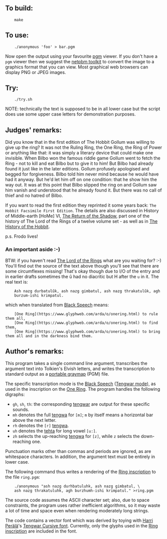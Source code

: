 ## To build:

``` <!---sh-->
    make
```


## To use:

``` <!---sh-->
    ./anonymous 'foo' > bar.pgm
```

Now open the output using your favourite
[pgm](https://en.wikipedia.org/wiki/Netpbm#PGM_example) viewer. If you don't
have a `pgm` viewer then we suggest the [netpbm
toolkit](https://netpbm.sourceforge.net) to convert the image to a graphics
format that you can view. Most graphical web browsers can display PNG or JPEG
images.


## Try:

``` <!---sh-->
    ./try.sh
```

NOTE: technically the text is supposed to be in all lower case but the script
does use some upper case letters for demonstration purposes.


## Judges' remarks:

Did you know that in the first edition of The Hobbit Gollum was willing to give
up the ring? It was not the Ruling Ring, the One Ring, the Ring of Power or
anything like that: it was simply a literary device that could make one
invisible. When Bilbo won the famous riddle game Gollum went to fetch the Ring -
not to kill and eat Bilbo but to give it to him! But Bilbo had already found it
just like in the later editions. Gollum profusely apologised and begged for
forgiveness. Bilbo told him never mind because he would have had it anyway. But
he'd let him off on one condition: that he show him the way out. It was at this
point that Bilbo slipped the ring on and Gollum saw him vanish and understood
that he already found it. But there was no call of thief and no hatred of Bilbo.

If you want to read the first edition they reprinted it some years back: `The
Hobbit Facsimile First Edition`. The details are also discussed in History of
Middle-earth [HoMe] VI, [The Return of the
Shadow](https://tolkiengateway.net/wiki/The_Return_of_the_Shadow), part one of
the history of The Lord of the Rings of a twelve volume set - as well as in [The
History of the
Hobbit](https://tolkiengateway.net/wiki/The_History_of_The_Hobbit).

p.s. Frodo lives!


### An important aside :-)

BTW: if you haven't read [The Lord of the
Rings](https://en.wikipedia.org/wiki/The_Lord_of_the_Rings) what are you waiting for? :-)
You'll find out the source of the text above though you'll see that there are
some circumflexes missing! That's okay though due to I/O of the entry and in
earlier drafts sometimes the û had no diacritic but H after the `u` in
it. The real text is:

```
    Ash nazg durbatulûk, ash nazg gimbatul, ash nazg thrakatulûk, agh
    burzum-ishi krimpatul.
```

which when translated from [Black
Speech](https://www.glyphweb.com/arda/b/blackspeech.html) means:

```
    [One Ring](https://www.glyphweb.com/arda/o/onering.html) to rule them all,
    [One Ring](https://www.glyphweb.com/arda/o/onering.html) to find them,
    [One Ring](https://www.glyphweb.com/arda/o/onering.html) to bring them all and in the darkness bind them.
```


## Author's remarks:

This program takes a single command line argument, transcribes the
argument text into Tolkien's Elvish letters, and writes the
transcription to standard output as a [portable
graymap](https://en.wikipedia.org/wiki/Netpbm#PGM_example) (PGM) file.

The specific transcription mode is the [Black
Speech](https://www.glyphweb.com/arda/b/blackspeech.html) ([Tengwar
mode](https://www.glyphweb.com/arda/t/tengwar.html)), as
used in the inscription on the [One
Ring](https://www.glyphweb.com/arda/o/onering.html). The program handles the
following digraphs:

- `gh`, `sh`, `th`: the corresponding
[tengwar](https://www.glyphweb.com/arda/t/tengwar.html) are output for these
specific sounds.
- `mh` denotes the full [tengwa](https://www.glyphweb.com/arda/t/tengwar.html)
for `[m]`; `m` by itself means a horizontal bar above the next letter.
- `rh` denotes the `[r]` [tengwa](https://www.glyphweb.com/arda/t/tengwar.html).
- `uh` denotes the [tehta](https://www.glyphweb.com/arda/t/tehtar.php) for long
vowel `[u:]`.
- `zh` selects the up-reaching
[tengwa](https://www.glyphweb.com/arda/t/tengwar.html) for `[z]`, while `z`
selects the down-reaching one.

Punctuation marks other than commas and periods are ignored, as are
whitespace characters. In addition, the argument text must be entirely
in lower case.

The following command thus writes a rendering of the [Ring
inscription](https://www.glyphweb.com/arda/r/ringinscription.html) to
the file `ring.pgm`:

``` <!---sh-->
    ./anonymous "ash nazg durhbatuluhk, ash nazg gimbatul, \
	ash nazg thrakatuluhk, agh burzhumh-ishi krimpatul." >ring.pgm
```

The source code assumes the ASCII character set; also, due to space
constraints, the program uses rather inefficient algorithms, so it may
waste a lot of time and space even when rendering moderately long
strings.

The code contains a vector font which was derived by toying with [Harri
Perälä](https://alboin.fi)'s [Tengwar Cursive
font](https://alboin.fi/tengwar.htm). Currently, only the glyphs used in the
[Ring inscription](https://www.glyphweb.com/arda/r/ringinscription.html) are
included in the font.


<!--

    Copyright © 1984-2024 by Landon Curt Noll. All Rights Reserved.

    You are free to share and adapt this file under the terms of this license:

	Creative Commons Attribution-ShareAlike 4.0 International (CC BY-SA 4.0)

    For more information, see:

	https://creativecommons.org/licenses/by-sa/4.0/

-->
